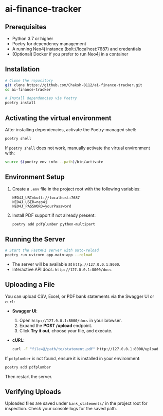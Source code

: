 # ai-finance-tracker
## Prerequisites

- Python 3.7 or higher
- Poetry for dependency management
- A running Neo4j instance (bolt://localhost:7687) and credentials
- (Optional) Docker if you prefer to run Neo4j in a container

## Installation

```bash
# Clone the repository
git clone https://github.com/Chaksh-8112/ai-finance-tracker.git
cd ai-finance-tracker

# Install dependencies via Poetry
poetry install
```

## Activating the virtual environment

After installing dependencies, activate the Poetry-managed shell:

```bash
poetry shell
```

If `poetry shell` does not work, manually activate the virtual environment with:

```bash
source $(poetry env info --path)/bin/activate
```

## Environment Setup

1. Create a `.env` file in the project root with the following variables:
   ```
   NEO4J_URI=bolt://localhost:7687
   NEO4J_USER=neo4j
   NEO4J_PASSWORD=yourPassword
   ```
2. Install PDF support if not already present:
   ```bash
   poetry add pdfplumber python-multipart
   ```

## Running the Server

```bash
# Start the FastAPI server with auto-reload
poetry run uvicorn app.main:app --reload
```

- The server will be available at `http://127.0.0.1:8000`.
- Interactive API docs: `http://127.0.0.1:8000/docs`

## Uploading a File

You can upload CSV, Excel, or PDF bank statements via the Swagger UI or `curl`:

- **Swagger UI**:  
  1. Open `http://127.0.0.1:8000/docs` in your browser.  
  2. Expand the **POST /upload** endpoint.  
  3. Click **Try it out**, choose your file, and execute.

- **cURL**:
  ```bash
  curl -F "file=@/path/to/statement.pdf" http://127.0.0.1:8000/upload
  ```

If `pdfplumber` is not found, ensure it is installed in your environment:
```bash
poetry add pdfplumber
```
Then restart the server.

## Verifying Uploads

Uploaded files are saved under `bank_statements/` in the project root for inspection. Check your console logs for the saved path.